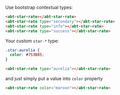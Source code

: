Use bootstrap contextual types: 

```html
<abt-star-rate></abt-star-rate>
<abt-star-rate type="secondary"></abt-star-rate>
<abt-star-rate type="info"></abt-star-rate>
<abt-star-rate type="success"></abt-star-rate>
```


Your custom ```star-*``` type: 

```css
.star-aurelia {
  color: #753B85;
}
```
```html
<abt-star-rate type="aurelia"></abt-star-rate>
```


and just simply put a value into ```color``` property

```html
<abt-star-rate color="maroon"></abt-star-rate>
```
